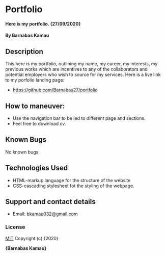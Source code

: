 # Portfolio
#### Here is my portfolio. {27/09/2020}
#### By **Barnabas Kamau**
## Description
This here is my portfolio, outlining my name, my career, my interests, my previous works which are incentives to any of the collaborators and potential employers who wish to source for my services.
Here is a live link to my porfolio landing page:
* https://github.com/Barnabas27/portfolio
## How to maneuver:
* Use the navigation bar to be led to different page and sections.
* Feel free to download cv.
## Known Bugs
No known bugs
## Technologies Used
* HTML-markup language for the structure of the website
* CSS-cascading stylesheet fot the styling of the webpage.
## Support and contact details
* Email: bkamau032@gmail.com
### License
[MIT](https://choosealicense.com/licenses/mit/)
Copyright (c) {2020}

**{Barnabas Kamau}**